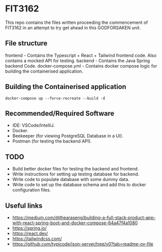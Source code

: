# FIT3162

This repo contains the files written proceeding the commencement of FIT3162 in an attempt to try get ahead in this GODFORSAKEN unit.

## File structure

frontend - Contains the Typescript + React + Tailwind frontend code. Also contains a mocked API for testing.
backend - Contains the Java Spring backend Code.
docker-compose.yml - Contains docker compose logic for building the containerised application.

## Building the Containerised application

`docker-compose up --force-recreate --build -d`

## Recommended/Required Software

- IDE: VSCode/IntelliJ.
- Docker.
- Beekeeper (for viewing PostgreSQL Database in a UI).
- Postman (for testing the backend API).

## TODO

- Build better docker files for testing the backend and frontend.
- Write instructions for setting up testing database for backend.
- Write code to populate database with some dummy data.
- Write code to set up the database schema and add this to docker configuration files.

## Useful links

- https://medium.com/@thearaseng/building-a-full-stack-product-app-with-react-spring-boot-and-docker-compose-64a47f4a1080
- https://spring.io/
- https://react.dev/
- https://tailwindcss.com/
- https://github.com/typicode/json-server/tree/v0?tab=readme-ov-file
